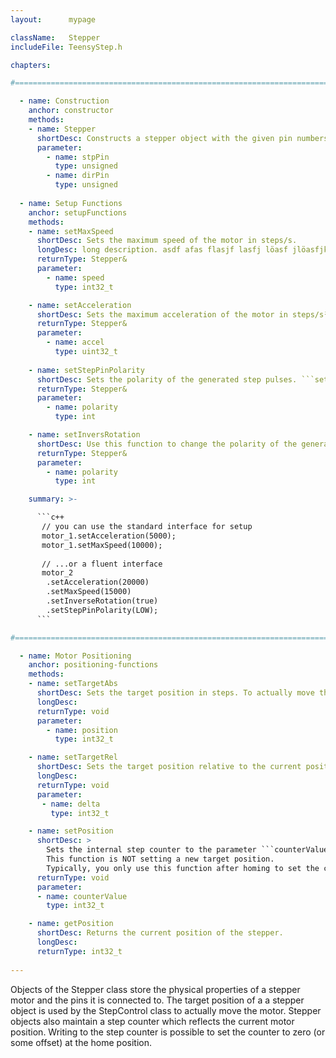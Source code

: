 ```yaml
---
layout:      mypage

className:   Stepper
includeFile: TeensyStep.h

chapters: 

#==============================================================================================

  - name: Construction
    anchor: constructor
    methods:
    - name: Stepper
      shortDesc: Constructs a stepper object with the given pin numbers for STEP and DIR signals     
      parameter:
        - name: stpPin
          type: unsigned
        - name: dirPin
          type: unsigned
  
  - name: Setup Functions
    anchor: setupFunctions
    methods:
    - name: setMaxSpeed
      shortDesc: Sets the maximum speed of the motor in steps/s. 
      longDesc: long description. asdf afas flasjf lasfj löasf jlöasfjk 
      returnType: Stepper&
      parameter:
        - name: speed
          type: int32_t

    - name: setAcceleration    
      shortDesc: Sets the maximum acceleration of the motor in steps/s².
      returnType: Stepper&
      parameter: 
        - name: accel
          type: uint32_t
            
    - name: setStepPinPolarity
      shortDesc: Sets the polarity of the generated step pulses. ```setStepPinPolarity(HIGH)``` generates active high pulses. ```setStepPinPolarity(LOW)``` generates active low pulses. 
      returnType: Stepper&
      parameter:
        - name: polarity
          type: int

    - name: setInversRotation
      shortDesc: Use this function to change the polarity of the generated direction signal. ```setInversRotation(true)``` sets the DIR pin to LOW if the motor runs in 'upward direction'
      returnType: Stepper&
      parameter:
        - name: polarity
          type: int

    summary: >-     

      ```c++ 
       // you can use the standard interface for setup
       motor_1.setAcceleration(5000);
       motor_1.setMaxSpeed(10000);       
      
       // ...or a fluent interface
       motor_2
        .setAcceleration(20000)
        .setMaxSpeed(15000)
        .setInverseRotation(true)
        .setStepPinPolarity(LOW);
      ```

#==============================================================================================

  - name: Motor Positioning
    anchor: positioning-functions
    methods:
    - name: setTargetAbs
      shortDesc: Sets the target position in steps. To actually move the motor, use one of the controller objects
      longDesc: 
      returnType: void
      parameter:
        - name: position
          type: int32_t

    - name: setTargetRel
      shortDesc: Sets the target position relative to the current position. To actually move the motor, use one of the controller objects
      longDesc: 
      returnType: void
      parameter:
       - name: delta
         type: int32_t

    - name: setPosition
      shortDesc: >
        Sets the internal step counter to the parameter ```counterValue```. 
        This function is NOT setting a new target position. 
        Typically, you only use this function after homing to set the counter to zero or some offset value.       
      returnType: void
      parameter:
      - name: counterValue 
        type: int32_t

    - name: getPosition
      shortDesc: Returns the current position of the stepper. 
      longDesc: 
      returnType: int32_t
     
---
```


Objects of the Stepper class store the physical properties of a stepper motor and the pins it is connected to. The target position of a a stepper object is used by the StepControl class to actually move the motor.  Stepper objects also maintain a step counter which reflects the current motor position. Writing to the step counter is possible to set the counter to zero (or some offset) at the home position. 


